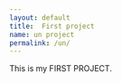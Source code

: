 ```yaml
---
layout: default
title:  First project
name: un project
permalink: /un/
---
```


This is my FIRST PROJECT.

